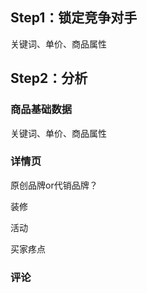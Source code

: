 ## Step1：锁定竞争对手

关键词、单价、商品属性



## Step2：分析

### 商品基础数据

关键词、单价、商品属性

### 详情页

原创品牌or代销品牌？

装修

活动

买家疼点

### 评论